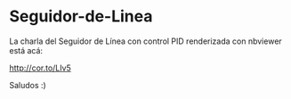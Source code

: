 # Seguidor-de-Linea

La charla del Seguidor de Línea con control PID renderizada con nbviewer está acá:

http://cor.to/LIv5

Saludos :)
